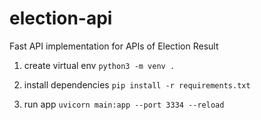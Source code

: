 # election-api
Fast API implementation for APIs of Election Result
1. create virtual env
```python3 -m venv .```

2. install dependencies
```pip install -r requirements.txt```

3. run app
```uvicorn main:app --port 3334 --reload```